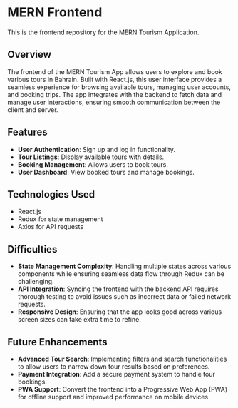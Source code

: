 # MERN Frontend

This is the frontend repository for the MERN Tourism Application.

## Overview

The frontend of the MERN Tourism App allows users to explore and book various tours in Bahrain. Built with React.js, this user interface provides a seamless experience for browsing available tours, managing user accounts, and booking trips. The app integrates with the backend to fetch data and manage user interactions, ensuring smooth communication between the client and server.

## Features

- **User Authentication**: Sign up and log in functionality.
- **Tour Listings**: Display available tours with details.
- **Booking Management**: Allows users to book tours.
- **User Dashboard**: View booked tours and manage bookings.

## Technologies Used

- React.js
- Redux for state management
- Axios for API requests

## Difficulties

- **State Management Complexity**: Handling multiple states across various components while ensuring seamless data flow through Redux can be challenging.
- **API Integration**: Syncing the frontend with the backend API requires thorough testing to avoid issues such as incorrect data or failed network requests.
- **Responsive Design**: Ensuring that the app looks good across various screen sizes can take extra time to refine.

## Future Enhancements

- **Advanced Tour Search**: Implementing filters and search functionalities to allow users to narrow down tour results based on preferences.
- **Payment Integration**: Add a secure payment system to handle tour bookings.
- **PWA Support**: Convert the frontend into a Progressive Web App (PWA) for offline support and improved performance on mobile devices.

